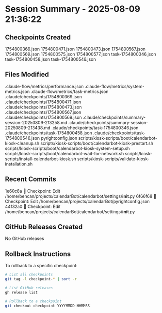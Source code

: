 # Session Summary - 2025-08-09 21:36:22

## Checkpoints Created
1754800369.json
1754800471.json
1754800473.json
1754800567.json
1754800569.json
1754800575.json
1754800577.json
task-1754800346.json
task-1754800458.json
task-1754800546.json

## Files Modified
.claude-flow/metrics/performance.json
.claude-flow/metrics/system-metrics.json
.claude-flow/metrics/task-metrics.json
.claude/checkpoints/1754800369.json
.claude/checkpoints/1754800471.json
.claude/checkpoints/1754800473.json
.claude/checkpoints/1754800567.json
.claude/checkpoints/1754800569.json
.claude/checkpoints/summary-session-20250809-213258.md
.claude/checkpoints/summary-session-20250809-213438.md
.claude/checkpoints/task-1754800346.json
.claude/checkpoints/task-1754800458.json
.claude/checkpoints/task-1754800546.json
pyrightconfig.json
scripts/kiosk-scripts/boot/calendarbot-kiosk-cleanup.sh
scripts/kiosk-scripts/boot/calendarbot-kiosk-prestart.sh
scripts/kiosk-scripts/boot/calendarbot-kiosk-system-setup.sh
scripts/kiosk-scripts/boot/calendarbot-wait-for-network.sh
scripts/kiosk-scripts/install-calendarbot-kiosk.sh
scripts/kiosk-scripts/validate-kiosk-installation.sh

## Recent Commits
1e60c8a 🔖 Checkpoint: Edit /home/bencan/projects/calendarBot/calendarbot/settings/__init__.py
6f66f68 🔖 Checkpoint: Edit /home/bencan/projects/calendarBot/pyrightconfig.json
44f32a0 🔖 Checkpoint: Edit /home/bencan/projects/calendarBot/calendarbot/settings/__init__.py

## GitHub Releases Created
No GitHub releases

## Rollback Instructions
To rollback to a specific checkpoint:
```bash
# List all checkpoints
git tag -l checkpoint-* | sort -r

# List GitHub releases
gh release list

# Rollback to a checkpoint
git checkout checkpoint-YYYYMMDD-HHMMSS
```
